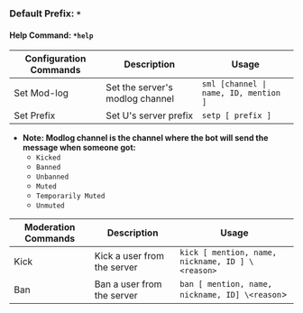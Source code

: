 ### Default Prefix: `*`
#### Help Command: `*help`

| Configuration Commands | Description | Usage |
| --- | --- | --- |
| Set Mod-log | Set the server's modlog channel | ```sml [channel \| name, ID, mention ]``` |
| Set Prefix | Set U's server prefix | ```setp [ prefix ]``` |
* **Note: Modlog channel is the channel where the bot will send the message when someone got:**
    * `Kicked`
    * `Banned`
    * `Unbanned`
    * `Muted`
    * `Temporarily Muted`
    * `Unmuted`

| Moderation Commands | Description | Usage |
| --- | --- | --- |
| Kick | Kick a user from the server | ```kick [ mention, name, nickname, ID ] \<reason>``` |
| Ban | Ban a user from the server | ```ban [ mention, name, nickname, ID] \<reason```> |